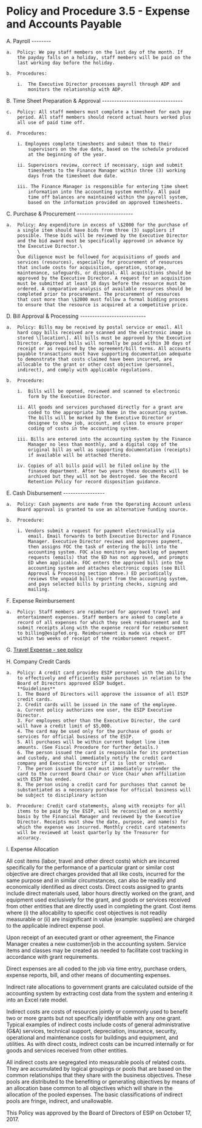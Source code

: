 **Policy and Procedure 3.5 - Expense and Accounts Payable**
===========================================================

A.  Payroll 
    --------

    a.  Policy: We pay staff members on the last day of the month. If
        the payday falls on a holiday, staff members will be paid on the
        last working day before the holiday.

    b.  Procedures:

        i.  The Executive Director processes payroll through ADP and
            monitors the relationship with ADP.

B.  Time Sheet Preparation & Approval
    ---------------------------------

    c.  Policy: All staff members must complete a timesheet for each pay
        period. All staff members should record actual hours worked plus
        all use of paid time off.

    d.  Procedures:

        i. Employees complete timesheets and submit them to their
            supervisors on the due date, based on the schedule produced
            at the beginning of the year.

        ii. Supervisors review, correct if necessary, sign and submit
            timesheets to the Finance Manager within three (3) working
            days from the timesheet due date.

        iii. The Finance Manager is responsible for entering time sheet
            information into the accounting system monthly. All paid
            time off balances are maintained within the payroll system,
            based on the information provided on approved timesheets.

C.  Purchase & Procurement 
    -----------------------

    a.  Policy: Any expenditure in excess of \$2000 for the purchase of
        a single item should have bids from three (3) suppliers if
        possible. These bids will be reviewed by the Executive Director
        and the bid award must be specifically approved in advance by
        the Executive Director.\
        \
        Due diligence must be followed for acquisitions of goods and
        services (resources), especially for procurement of resources
        that include costs for acquisition, operation, storage,
        maintenance, safeguards, or disposal. All acquisitions should be
        approved by the Executive Director. A request for an acquisition
        must be submitted at least 10 days before the resource must be
        ordered. A comparative analysis of available resources should be
        completed prior to procurement. The procurement of resources
        that cost more than \$2000 must follow a formal bidding process
        to ensure that the resource is acquired at a competitive price.

D.  Bill Approval & Processing 
    ---------------------------

    a.  Policy: Bills may be received by postal service or email. All
        hard copy bills received are scanned and the electronic image is
        stored \[location\]. All bills must be approved by the Executive
        Director. Approved bills will normally be paid within 30 days of
        receipt or as required by the agreement/bill terms. All accounts
        payable transactions must have supporting documentation adequate
        to demonstrate that costs claimed have been incurred, are
        allocable to the grant or other cost objective (personnel,
        indirect), and comply with applicable regulations.

    b.  Procedure:

        i.  Bills will be opened, reviewed and scanned to electronic
            form by the Executive Director.

        ii. All goods and services purchased directly for a grant are
            coded to the appropriate Job Name in the accounting system.
            The bills will be marked by the Executive Director or
            designee to show job, account, and class to ensure proper
            coding of costs in the accounting system.

        iii. Bills are entered into the accounting system by the Finance
            Manager no less than monthly, and a digital copy of the
            original bill as well as supporting documentation (receipts)
            if available will be attached thereto.

        iv. Copies of all bills paid will be filed online by the
            finance department. After two years these documents will be
            archived but they will not be destroyed. See the Record
            Retention Policy for record disposition guidance.

E.  Cash Disbursement
    -----------------

    a.  Policy: Cash payments are made from the Operating Account unless
        Board approval is granted to use an alternative funding source.

    b.  Procedure:

        i. Vendors submit a request for payment electronically via
            email. Email forwards to both Executive Director and Finance
            Manager. Executive Director reviews and approves payment,
            then assigns FOC the task of entering the bill into the
            accounting system. FOC also monitors any backlog of payment
            requests (emails) that the ED has not approved, and prompts
            ED when applicable. FOC enters the approved bill into the
            accounting system and attaches electronic copies (see Bill
            Approval & Processing section above.) ED periodically
            reviews the unpaid bills report from the accounting system,
            and pays selected bills by printing checks, signing and
            mailing.

F.  Expense Reimbursement

    a.  Policy: Staff members are reimbursed for approved travel and
        entertainment expenses. Staff members are asked to complete a
        record of all expenses for which they seek reimbursement and to
        submit receipts along with the expense record for reimbursement
        to billing@esipfed.org. Reimbursement is made via check or EFT
        within two weeks of receipt of the reimbursement request.

G.  [Travel Expense - see policy](https://github.com/ESIPFed/Governance/blob/master/ESIP%20Policies%20and%20Procedures/3.0%20Business%20and%20Finance/ESIP%20P%26P%203.5A%20Travel%20and%20Expense%20Reimbursement%20Policy.md)

H.  Company Credit Cards

    a.  Policy: A credit card provides ESIP personnel with the ability
        to effectively and efficiently make purchases in relation to the
        Board of Directors approved ESIP budget.
        **Guidelines**
        1. The Board of Directors will approve the issuance of all ESIP
        credit cards.
        2. Credit cards will be issued in the name of the employee.
        a. Current policy authorizes one user, the ESIP Executive
        Director.
        3. For employees other than the Executive Director, the card
        will have a credit limit of $5,000.
        4. The card may be used only for the purchase of goods or
        services for official business of the ESIP.
        5. All purchases will be within current budget line item
        amounts. (See Fiscal Procedure for further details.)
        6. The person issued the card is responsible for its protection
        and custody, and shall immediately notify the credit card
        company and Executive Director if it is lost or stolen.
        7. The person issued the card must immediately surrender the
        card to the current Board Chair or Vice Chair when affiliation
        with ESIP has ended.
        8. The person using a credit card for purchases that cannot be
        substantiated as a necessary purchase for official business will
        be subject to disciplinary action

    b.  Procedure: Credit card statements, along with receipts for all
        items to be paid by the ESIP, will be reconciled on a monthly
        basis by the Financial Manager and reviewed by the Executive
        Director. Receipts must show the date, purpose, and name(s) for
        which the expense was incurred. Monthly credit card statements
        will be reviewed at least quarterly by the Treasurer for
        accuracy.

I.  Expense Allocation

All cost items (labor, travel and other direct costs) which are incurred
specifically for the performance of a particular grant or similar cost
objective are direct charges provided that all like costs, incurred for
the same purpose and in similar circumstances, can also be readily and
economically identified as direct costs. Direct costs assigned to grants
include direct materials used, labor hours directly worked on the grant,
and equipment used exclusively for the grant, and goods or services
received from other entities that are directly used in completing the
grant. Cost items where (i) the allocability to specific cost objectives
is not readily measurable or (ii) are insignificant in value (example:
supplies) are charged to the applicable indirect expense pool.

Upon receipt of an executed grant or other agreement, the Finance
Manager creates a new customer/job in the accounting system. Service
items and classes may be created as needed to facilitate cost tracking
in accordance with grant requirements.

Direct expenses are all coded to the job via time entry, purchase
orders, expense reports, bill, and other means of documenting expenses.

Indirect rate allocations to government grants are calculated outside of
the accounting system by extracting cost data from the system and
entering it into an Excel rate model.

Indirect costs are costs of resources jointly or commonly used to
benefit two or more grants but not specifically identifiable with any
one grant. Typical examples of indirect costs include costs of general
administrative (G&A) services, technical support, depreciation,
insurance, security, operational and maintenance costs for buildings and
equipment, and utilities. As with direct costs, indirect costs can be
incurred internally or for goods and services received from other
entities.

All indirect costs are segregated into measurable pools of related
costs. They are accumulated by logical groupings or pools that are based
on the common relationships that they share with the business
objectives. These pools are distributed to the benefiting or generating
objectives by means of an allocation base common to all objectives which
will share in the allocation of the pooled expenses. The basic
classifications of indirect pools are fringe, indirect, and unallowable.

This Policy was approved by the Board of Directors of ESIP on October 17, 2017.

